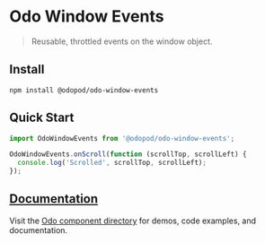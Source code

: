 # Odo Window Events

> Reusable, throttled events on the window object.

## Install

```shell
npm install @odopod/odo-window-events
```

## Quick Start

```js
import OdoWindowEvents from '@odopod/odo-window-events';

OdoWindowEvents.onScroll(function (scrollTop, scrollLeft) {
  console.log('Scrolled', scrollTop, scrollLeft);
});
```

## [Documentation][permalink]

Visit the [Odo component directory][permalink] for demos, code examples, and documentation.

[permalink]: http://code.odopod.com/odo-window-events/
